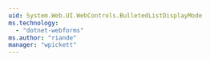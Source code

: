 ```yaml
---
uid: System.Web.UI.WebControls.BulletedListDisplayMode
ms.technology: 
  - "dotnet-webforms"
ms.author: "riande"
manager: "wpickett"
---
```

